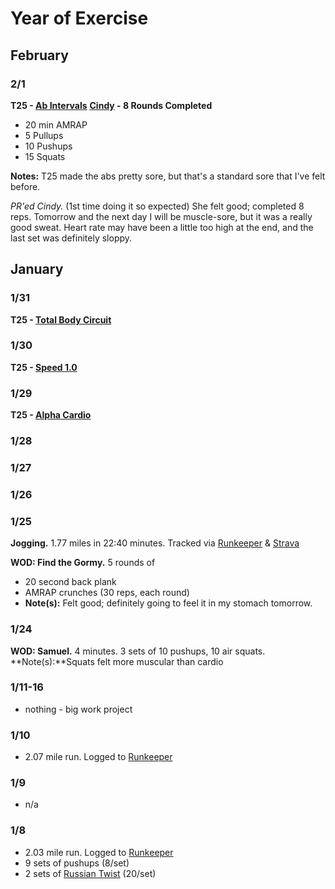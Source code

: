 # Year of Exercise

## February

### 2/1
**T25 - [Ab Intervals](https://runkeeper.com/user/ritcheyer/activity/728258341)** 
**[Cindy](https://runkeeper.com/user/ritcheyer/activity/728259014) - 8 Rounds Completed**

* 20 min AMRAP
* 5 Pullups
* 10 Pushups
* 15 Squats

**Notes:**
T25 made the abs pretty sore, but that's a standard sore that I've felt before.

_*PR'ed Cindy.*_ (1st time doing it so expected) She felt good; completed 8 reps. Tomorrow and the next day I will be muscle-sore, but it was a really good sweat. Heart rate may have been a little too high at the end, and the last set was definitely sloppy.

## January

### 1/31
**T25 - [Total Body Circuit](https://runkeeper.com/user/ritcheyer/activity/727716580)** 

### 1/30
**T25 - [Speed 1.0](https://runkeeper.com/user/ritcheyer/activity/726913566)**

### 1/29
**T25 - [Alpha Cardio](https://runkeeper.com/user/ritcheyer/activity/727752589)** 

### 1/28

### 1/27

### 1/26

### 1/25
**Jogging.** 1.77 miles in 22:40 minutes. Tracked via [Runkeeper](https://runkeeper.com/user/ritcheyer/activity/724477938) & [Strava](https://www.strava.com/activities/478372213)

**WOD: Find the Gormy.** 5 rounds of

  * 20 second back plank
  * AMRAP crunches (30 reps, each round)
  * **Note(s):** Felt good; definitely going to feel it in my stomach tomorrow.

### 1/24

**WOD: Samuel.** 4 minutes. 3 sets of 10 pushups, 10 air squats.
**Note(s):**Squats felt more muscular than cardio

### 1/11-16
* nothing - big work project

### 1/10
* 2.07 mile run. Logged to [Runkeeper](https://runkeeper.com/user/ritcheyer/activity/717331933)

### 1/9
* n/a

### 1/8
* 2.03 mile run. Logged to [Runkeeper](https://runkeeper.com/user/ritcheyer/activity/716219851)
* 9 sets of pushups (8/set)
* 2 sets of [Russian Twist](https://www.youtube.com/watch?v=qrOXAw5qjgI) (20/set)


